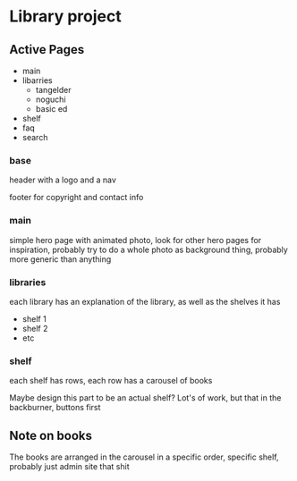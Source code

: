 # Library project

## Active Pages
- main
- libarries
    - tangelder
    - noguchi
    - basic ed
- shelf
- faq
- search

### base
header with a logo and a nav

footer for copyright and contact info


### main
simple hero page with animated photo, look for other hero pages for inspiration, probably try to do a whole photo as background thing, probably more generic than anything

### libraries
each library has an explanation of the library, as well as the shelves it has
- shelf 1
- shelf 2
- etc

### shelf
each shelf has rows, each row has a carousel of books

Maybe design this part to be an actual shelf? Lot's of work, but that in the backburner, buttons first

## Note on books
The books are arranged in the carousel in a specific order, specific shelf, probably just admin site that shit
